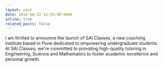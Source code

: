 ```yaml
---
layout: post
date: 2018-06-22 15:59:00-0400
inline: true
related_posts: false
---
```


I am thrilled to announce the launch of SAI Classes, a new coaching institute based in Pune dedicated to empowering undergraduate students. At SAI Classes, we're committed to providing high-quality tutoring in Engineering, Science and Mathematics to foster academic excellence and personal growth.
